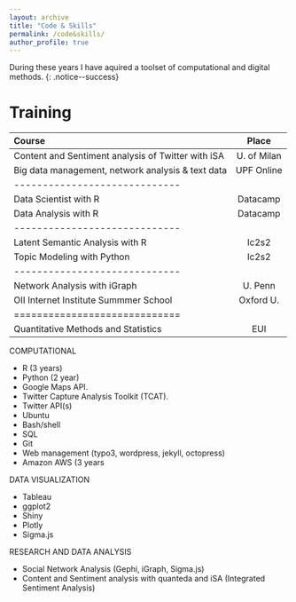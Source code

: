 ```yaml
---
layout: archive
title: "Code & Skills"
permalink: /code&skills/
author_profile: true
---
```


During these years I have aquired a toolset of computational and digital methods.
{: .notice--success}

Training
======



| Course | Place |
|:--------|:-------:|
| Content and Sentiment analysis of Twitter with iSA   | U. of Milan   |
| Big data management, network analysis & text data   | UPF Online   |
|-----------------------------|
| Data Scientist with R   | Datacamp   |
| Data Analysis with R   | Datacamp   |
|-----------------------------|
| Latent Semantic Analysis with R    | Ic2s2   |
| Topic Modeling with Python    | Ic2s2  |
|-----------------------------|
| Network Analysis with iGraph   | U. Penn    |
| OII Internet Institute Summmer School  | Oxford U.  |
|=============================|
| Quantitative Methods and Statistics   | EUI   |


COMPUTATIONAL
- R (3 years)			
- Python (2 year)
- Google Maps API.
- Twitter Capture Analysis Toolkit (TCAT).
- Twitter API(s)
- Ubuntu
- Bash/shell
- SQL
- Git
- Web management (typo3, wordpress, jekyll, octopress)
- Amazon AWS (3 years

DATA VISUALIZATION	
- Tableau
- ggplot2
- Shiny
- Plotly
- Sigma.js

RESEARCH AND DATA ANALYSIS		
- Social Network Analysis (Gephi, iGraph, Sigma.js)  
- Content and Sentiment analysis with quanteda and iSA (Integrated Sentiment Analysis)



